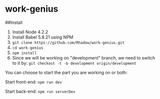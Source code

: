 # work-genius

##Install
1. Install Node 4.2.2
2. Install Babel 5.8.21 using NPM
3. `git clone https://github.com/Rhadow/work-genius.git`
4. `cd work-genius`
5. `npm install`
6. Since we will be working on "development" branch, we need to switch to it by: `git checkout -t -b development origin/development`

You can choose to start the part you are working on or both:

Start front-end: `npm run dev`

Start back-end: `npm run serverDev`